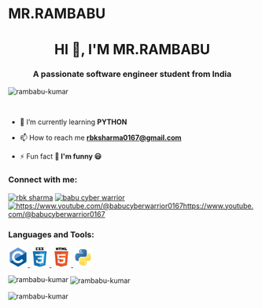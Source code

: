 # MR.RAMBABU



<h1 align="center">HI 👋, I'M MR.RAMBABU</h1>
<h3 align="center">A passionate software engineer student from India</h3>

<p align="left"> <img src="https://komarev.com/ghpvc/?username=rambabu-kumar&label=Profile%20views&color=0e75b6&style=flat" alt="rambabu-kumar" /> </p>

<p align="left"> <a href="https://twitter.com/" target="blank"><img src="https://img.shields.io/twitter/follow/?logo=twitter&style=for-the-badge" alt="" /></a> </p>

- 🌱 I’m currently learning **PYTHON**

- 📫 How to reach me **rbksharma0167@gmail.com**

- ⚡ Fun fact **🤗 I'm funny 😃**

<h3 align="left">Connect with me:</h3>
<p align="left">
<a href="https://fb.com/rbk sharma" target="blank"><img align="center" src="https://raw.githubusercontent.com/rahuldkjain/github-profile-readme-generator/master/src/images/icons/Social/facebook.svg" alt="rbk sharma" height="30" width="40" /></a>
<a href="https://instagram.com/babu cyber warrior" target="blank"><img align="center" src="https://raw.githubusercontent.com/rahuldkjain/github-profile-readme-generator/master/src/images/icons/Social/instagram.svg" alt="babu cyber warrior" height="30" width="40" /></a>
<a href="https://www.youtube.com/c/https://www.youtube.com/@babucyberwarrior0167https://www.youtube.com/@babucyberwarrior0167" target="blank"><img align="center" src="https://raw.githubusercontent.com/rahuldkjain/github-profile-readme-generator/master/src/images/icons/Social/youtube.svg" alt="https://www.youtube.com/@babucyberwarrior0167https://www.youtube.com/@babucyberwarrior0167" height="30" width="40" /></a>
</p>

<h3 align="left">Languages and Tools:</h3>
<p align="left"> <a href="https://www.cprogramming.com/" target="_blank" rel="noreferrer"> <img src="https://raw.githubusercontent.com/devicons/devicon/master/icons/c/c-original.svg" alt="c" width="40" height="40"/> </a> <a href="https://www.w3schools.com/css/" target="_blank" rel="noreferrer"> <img src="https://raw.githubusercontent.com/devicons/devicon/master/icons/css3/css3-original-wordmark.svg" alt="css3" width="40" height="40"/> </a> <a href="https://www.w3.org/html/" target="_blank" rel="noreferrer"> <img src="https://raw.githubusercontent.com/devicons/devicon/master/icons/html5/html5-original-wordmark.svg" alt="html5" width="40" height="40"/> </a> <a href="https://www.python.org" target="_blank" rel="noreferrer"> <img src="https://raw.githubusercontent.com/devicons/devicon/master/icons/python/python-original.svg" alt="python" width="40" height="40"/> </a> </p>

<p><img align="left" src="https://github-readme-stats.vercel.app/api/top-langs?username=rambabu-kumar&show_icons=true&locale=en&layout=compact" alt="rambabu-kumar" /></p>

<p>&nbsp;<img align="center" src="https://github-readme-stats.vercel.app/api?username=rambabu-kumar&show_icons=true&locale=en" alt="rambabu-kumar" /></p>

<p><img align="center" src="https://github-readme-streak-stats.herokuapp.com/?user=rambabu-kumar&" alt="rambabu-kumar" /></p>



